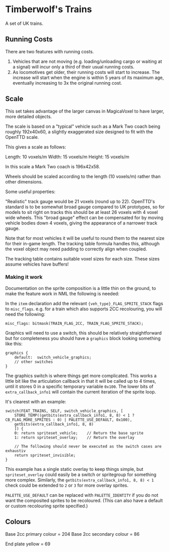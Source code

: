 # Timberwolf's Trains

A set of UK trains.

## Running Costs

There are two features with running costs.

1. Vehicles that are not moving (e.g. loading/unloading cargo or waiting at a signal) will incur
   only a third of their usual running costs.
2. As locomotives get older, their running costs will start to increase. The increase will start when
   the engine is within 5 years of its maximum age, eventually increasing to 3x the original running
   cost.

## Scale

This set takes advantage of the larger canvas in MagicaVoxel to have larger, more detailed objects.

The scale is based on a "typical" vehicle such as a Mark Two coach being roughly 192x40x60, a slightly exaggerated size
designed to fit with the OpenTTD scale.

This gives a scale as follows:

Length: 10 voxels/m
Width:  15 voxels/m
Height: 15 voxels/m

In this scale a Mark Two coach is 196x42x58.

Wheels should be scaled according to the length (10 voxels/m) rather than other dimensions.

Some useful properties:

"Realistic" track gauge would be 21 voxels (round up to 22). OpenTTD's standard is to be somewhat broad gauge compared to
UK prototypes, so for models to sit right on tracks this should be at least 26 voxels with 4 voxel wide wheels. This 
"broad gauge" effect can be compensated for by moving vehicle bodies down 4 voxels, giving the appearance of a narrower
track gauge.

Note that for most vehicles it will be useful to round them to the nearest size for their in-game length. The tracking
table formula handles this, although the voxel object may need padding to correctly align when coupled.

The tracking table contains suitable voxel sizes for each size. These sizes assume vehicles have buffers!

### Making it work

Documentation on the sprite composition is a little thin on the ground, to make the feature work in NML the 
following is needed:

In the `item` declaration add the relevant `{veh_type}_FLAG_SPRITE_STACK` flags to `misc_flags`. e.g. for a
train which also supports 2CC recolouring, you will need the following:

```
misc_flags: bitmask(TRAIN_FLAG_2CC, TRAIN_FLAG_SPRITE_STACK);
```

Graphics will need to use a switch, this should be relatively straightforward but for completeness you
should have a `graphics` block looking something like this:

```
graphics {
    default:  switch_vehicle_graphics;
    // other switches
}
```

The graphics switch is where things get more complicated. This works a little bit like the articulation
callback in that it will be called up to 4 times, until it stores 0 in a specific temporary variable `0x100`. 
The lower bits of `extra_callback_info1` will contain the current iteration of the sprite loop.

It's clearest with an example:

```
switch(FEAT_TRAINS, SELF, switch_vehicle_graphics, [
    STORE_TEMP((getbits(extra_callback_info1, 8, 8) < 1 ? CB_FLAG_MORE_SPRITES : 0) | PALETTE_USE_DEFAULT, 0x100),
    getbits(extra_callback_info1, 8, 8)
    ]) {
    0: return spriteset_vehicle;    // Return the base sprite
    1: return spriteset_overlay;    // Return the overlay

    // The following should never be executed as the switch cases are exhaustiv
    return spriteset_invisible;
}
```

This example has a single static overlay to keep things simple, but `spriteset_overlay` could easily be a switch
or spritegroup for something more complex. Similarly,  the `getbits(extra_callback_info1, 8, 8) < 1` check could
be extended to `2` or `3` for more overlay sprites.

`PALETTE_USE_DEFAULT` can be replaced with `PALETTE_IDENTITY` if you do not want the composited sprites to be
recoloured. (This can also have a default or custom recolouring sprite specified.)

## Colours

Base 2cc primary colour = 204
Base 2cc secondary colour = 86

End plate yellow = 69
